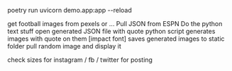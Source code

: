 



poetry run uvicorn demo.app:app --reload

get football images from pexels or ...
Pull JSON from ESPN
Do the python text stuff
open generated JSON file with quote
python script generates images with quote on them [impact font]
saves generated images to static folder
pull random image and display it



check sizes for instagram / fb / twitter for posting
